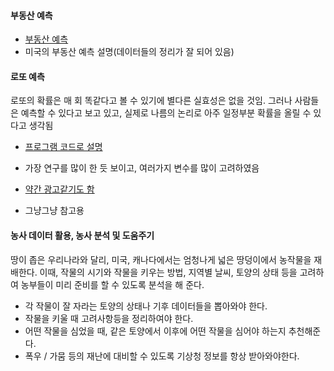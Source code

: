 #### 부동산 예측
- [부동산 예측](http://www.hellodatascience.com/?p=557)
- 미국의 부동산 예측 설명(데이터들의 정리가 잘 되어 있음)


#### 로또 예측
로또의 확률은 매 회 똑같다고 볼 수 있기에 별다른 실효성은 없을 것임. 그러나 사람들은 예측할 수 있다고 보고 있고, 실제로 나름의 논리로 아주 일정부분 확률을 올릴 수 있다고 생각됨

- [프로그램 코드로 설명](http://myeonguni.tistory.com/1577)
- 가장 연구를 많이 한 듯 보이고, 여러가지 변수를 많이 고려하였음

- [약간 광고같기도 함](http://blog.daum.net/bbge6096/5)
- 그냥그냥 참고용


#### 농사 데이터 활용, 농사 분석 및 도움주기
땅이 좁은 우리나라와 달리, 미국, 캐나다에서는 엄청나게 넓은 땅덩이에서 농작물을 재배한다.
이때, 작물의 시기와 작물을 키우는 방법, 지역별 날씨, 토양의 상태 등을 고려하여 농부들이 미리 준비를 할 수 있도록 분석을 해 준다.

- 각 작물이 잘 자라는 토양의 상태나 기후 데이터들을 뽑아와야 한다.
- 작물을 키울 때 고려사항등을 정리하여야 한다.
- 어떤 작물을 심었을 때, 같은 토양에서 이후에 어떤 작물을 심어야 하는지 추천해준다.
- 폭우 / 가뭄 등의 재난에 대비할 수 있도록 기상청 정보를 항상 받아와야한다.
